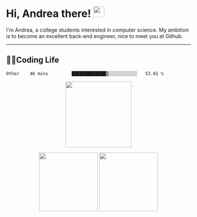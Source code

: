 # Hi, Andrea there! <img width='30px' height='30px'  src="https://evlic.github.io/dist/github-profile/wave.gif">

I'm Andrea, a college students interested in computer science. My ambition is to become an excellent back-end engineer, nice to meet you at Github.

---

## 👨‍💻Coding Life

<!--START_SECTION:waka-->

```text
Other    46 mins         █████████████▒░░░░░░░░░░░   53.01 %
```

<!--END_SECTION:waka-->
<div align='center' display='flex'>
        <img height='180px' src="http://github-readme-streak-stats.herokuapp.com?user=muchengl&theme=bear&hide_border=true&date_format=%5BY.%5Dn.j">
        <p></p>
        <img height='160px' src="https://github-readme-stats.vercel.app/api/top-langs/?username=muchengl&theme=dark&layout=compact">
        <img height='160px' src="https://github-readme-stats.vercel.app/api?username=muchengl&show_icons=true&theme=dark">
</div>
